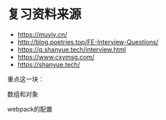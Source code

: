 # 复习资料来源

- https://muyiy.cn/
- http://blog.poetries.top/FE-Interview-Questions/
- https://q.shanyue.tech/interview.html
- https://www.cxymsg.com/
- https://shanyue.tech/

重点这一块：

数组和对象

webpack的配置